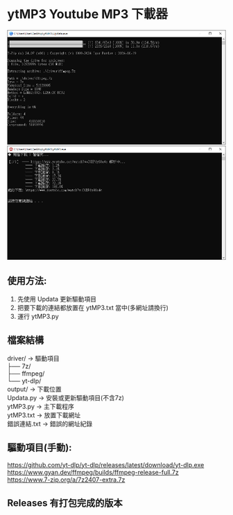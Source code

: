 # ytMP3 Youtube MP3 下載器

![Updata cover](https://github.com/zz22558822/ytMP3/blob/main/img/Updata.png)
![ytMP3 cover](https://github.com/zz22558822/ytMP3/blob/main/img/ytMP3.png)

## 使用方法:
1. 先使用 Updata 更新驅動項目
2. 把要下載的連結都放置在 ytMP3.txt 當中(多網址請換行)
3. 運行 ytMP3.py


## 檔案結構
driver/ → 驅動項目  
├── 7z/  
├── ffmpeg/  
└── yt-dlp/  
output/ → 下載位置  
Updata.py → 安裝或更新驅動項目(不含7z)  
ytMP3.py → 主下載程序  
ytMP3.txt → 放置下載網址  
錯誤連結.txt → 錯誤的網址紀錄  

## 驅動項目(手動):
https://github.com/yt-dlp/yt-dlp/releases/latest/download/yt-dlp.exe  
https://www.gyan.dev/ffmpeg/builds/ffmpeg-release-full.7z  
https://www.7-zip.org/a/7z2407-extra.7z  

## Releases 有打包完成的版本
